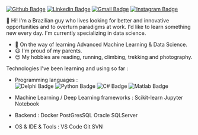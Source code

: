 [![Github Badge](https://img.shields.io/badge/-Github-000?style=flat-square&logo=Github&logoColor=white&link=https://github.com/alexandrokozio)](https://github.com/alexandrokozio)
[![Linkedin Badge](https://img.shields.io/badge/-LinkedIn-blue?style=flat-square&logo=Linkedin&logoColor=white&link=https://www.linkedin.com/in/alexandrokozio)](https://www.linkedin.com/in/alexandrokozio)
[![Gmail Badge](https://img.shields.io/badge/-Gmail-c14438?style=flat-square&logo=Gmail&logoColor=white&link=mailto:akozio@gmail.com)](mailto:akozio@gmail.com)
[![Instagram Badge](https://img.shields.io/badge/-Instagram-E4405F?style=flat-square&logo=Instagram&logoColor=white&link=https://www.instagram.com/alexandrokozio)](https://www.instagram.com/alexandrokozio)

👋 Hi! I'm a Brazilian guy who lives looking for better and innovative opportunities and to overturn paradigms at work. 
I'd like to learn something new every day. I'm currently specializing in data science.

* 🌱 On the way of learning Advanced Machine Learning & Data Science.
* 😃 I'm proud of my parents.
* 😍 My hobbies are reading, running, climbing, trekking and photography.

Technologies I've been learning and using so far :

* Programming languages :   
![Delphi Badge](https://img.shields.io/badge/-Delphi-red?style=flat-square&logo=Delphi&logoColor=white)
![Python Badge](https://img.shields.io/badge/-Python-wellon?style=flat-square&logo=Python&logoColor=white)
![C# Badge](https://img.shields.io/badge/-C%23-blue?style=flat-square&logo=C%23&logoColor=white)
![Matlab Badge](https://img.shields.io/badge/-Matlab-blue?style=flat-square&logo=Matlab&logoColor=white)

* Machine Learning / Deep Learning frameworks :
Scikit-learn Jupyter Notebook

* Backend :
Docker PostGresSQL Oracle SQLServer

* OS & IDE & Tools :
  VS Code Git SVN

